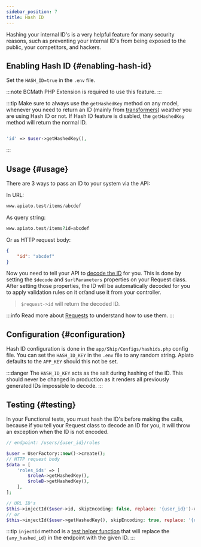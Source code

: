 ```yaml
---
sidebar_position: 7
title: Hash ID
---
```


Hashing your internal ID's is a very helpful feature for many security reasons,
such as preventing your internal ID's from being exposed to the public, your competitors, and hackers.

## Enabling Hash ID {#enabling-hash-id}

Set the `HASH_ID=true` in the `.env` file.

:::note
BCMath PHP Extension is required to use this feature.
:::

:::tip
Make sure to always use the `getHashedKey` method on any model,
whenever you need to return an ID (mainly from [transformers](../components/main-components/transformers))
weather you are using Hash ID or not.
If Hash ID feature is disabled, the `getHashedKey` method will return the normal ID.

```php

'id' => $user->getHashedKey(),

```
:::

## Usage {#usage}

There are 3 ways to pass an ID to your system via the API:

In URL:
  
```php
www.apiato.test/items/abcdef
```

As query string:
    
```php
www.apiato.test/items?id=abcdef
```

Or as HTTP request body:
    
```json
{
    "id": "abcdef"
}
```
Now you need to tell your API to [decode the ID](../components/main-components/requests#request-properties) for you.
This is done by setting the `$decode` and `$urlParameters` properties on your Request class.
After setting those properties,
the ID will be automatically decoded for you to apply validation rules on it or/and use it from your controller.
> `$request->id` will return the decoded ID.

:::info
Read more about [Requests](../components/main-components/requests) to understand how to use them.
:::

## Configuration {#configuration}

Hash ID configuration is done in the `app/Ship/Configs/hashids.php` config file.
You can set the `HASH_ID_KEY` in the `.env` file to any random string.
Apiato defaults to the `APP_KEY` should this not be set.

:::danger
The `HASH_ID_KEY` acts as the salt during hashing of the ID. This should never be changed in production
as it renders all previously generated IDs impossible to decode.
:::

## Testing {#testing}

In your Functional tests, you must hash the ID's before making the calls,
because if you tell your Request class to decode an ID for you, it will throw an exception when the ID is not encoded.

```php
// endpoint: /users/{user_id}/roles

$user = UserFactory::new()->create();
// HTTP request body
$data = [
    'roles_ids' => [
        $roleA->getHashedKey(),
        $roleB->getHashedKey(),
    ],
];

// URL ID's
$this->injectId($user->id, skipEncoding: false, replace: '{user_id}')->makeCall($data);
// or
$this->injectId($user->getHashedKey(), skipEncoding: true, replace: '{user_id}')->makeCall($data);
```

:::tip
`injectId` method is a [test helper function](../testing.md)
that will replace the `{any_hashed_id}` in the endpoint with the given ID.
:::
